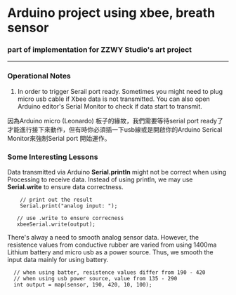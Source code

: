 # Arduino project using xbee, breath sensor
### part of implementation for ZZWY Studio's art project
---
 
### Operational Notes
1. In order to trigger Serail port ready. Sometimes you might need to plug micro usb cable if Xbee data is not transmitted. You can also open Arduino editor's Serial Monitor to check if data start to transmit.

 因為Arduino micro (Leonardo) 板子的緣故，我們需要等待serial port ready了才能進行接下來動作，但有時你必須插一下usb線或是開啟你的Arduino Serical Monitor來強制Serial port 開始運作。


### Some Interesting Lessons

Data transmitted via Arduino **Serial.println** might not be correct when using Processing to receive data. Instead of using println, we may use **Serial.write** to ensure data correctness.

```
	// print out the result
  	Serial.print("analog input: ");
   
   // use .write to ensure correcness
   xbeeSerial.write(output); 

``` 

There's alway a need to smooth analog sensor data. However, the resistence values from conductive rubber are varied from using 1400ma Lithium battery and micro usb as a power source. Thus, we smooth the input data mainly for using battery.

```
  // when using batter, resistence values differ from 190 - 420
  // when using usb power source, value from 135 - 290
  int output = map(sensor, 190, 420, 10, 100);
  
```


